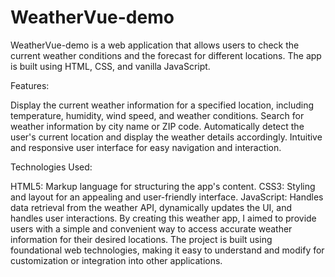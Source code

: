# WeatherVue-demo
WeatherVue-demo is a web application that allows users to check the current weather conditions and the forecast for different locations. The app is built using HTML, CSS, and vanilla JavaScript.


Features:

Display the current weather information for a specified location, including temperature, humidity, wind speed, and weather conditions.
Search for weather information by city name or ZIP code.
Automatically detect the user's current location and display the weather details accordingly.
Intuitive and responsive user interface for easy navigation and interaction.


Technologies Used:

HTML5: Markup language for structuring the app's content.
CSS3: Styling and layout for an appealing and user-friendly interface.
JavaScript: Handles data retrieval from the weather API, dynamically updates the UI, and handles user interactions.
By creating this weather app, I aimed to provide users with a simple and convenient way to access accurate weather information for their desired locations. The project is built using foundational web technologies, making it easy to understand and modify for customization or integration into other applications.
